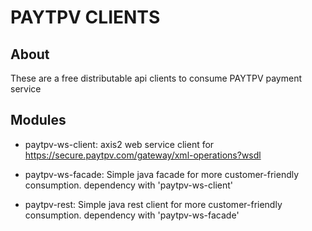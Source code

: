 # PAYTPV CLIENTS

## About
These are a free distributable api clients to consume PAYTPV payment service

## Modules
- paytpv-ws-client: axis2 web service client for https://secure.paytpv.com/gateway/xml-operations?wsdl

- paytpv-ws-facade: Simple java facade for more customer-friendly consumption.
	dependency with 'paytpv-ws-client'

- paytpv-rest: Simple java rest client for more customer-friendly consumption.
	dependency with 'paytpv-ws-facade'